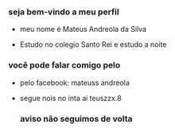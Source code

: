  ### seja bem-vindo a meu perfil

- meu nome é Mateus Andreola da Silva

 - Estudo no colegio Santo Rei e estudo a noite

### você pode falar comigo pelo

-  pelo facebook: mateuss andreola 

- segue nois no inta ai teuszzx.8
  ### aviso não seguimos de volta

